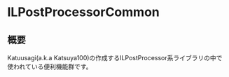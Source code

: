 # ILPostProcessorCommon
## 概要
Katuusagi(a.k.a Katsuya100)の作成するILPostProcessor系ライブラリの中で使われている便利機能群です。

